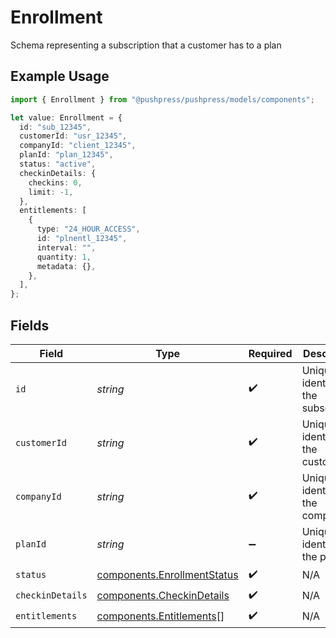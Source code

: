 # Enrollment

Schema representing a subscription that a customer has to a plan

## Example Usage

```typescript
import { Enrollment } from "@pushpress/pushpress/models/components";

let value: Enrollment = {
  id: "sub_12345",
  customerId: "usr_12345",
  companyId: "client_12345",
  planId: "plan_12345",
  status: "active",
  checkinDetails: {
    checkins: 0,
    limit: -1,
  },
  entitlements: [
    {
      type: "24_HOUR_ACCESS",
      id: "plnentl_12345",
      interval: "",
      quantity: 1,
      metadata: {},
    },
  ],
};
```

## Fields

| Field                                                                      | Type                                                                       | Required                                                                   | Description                                                                |
| -------------------------------------------------------------------------- | -------------------------------------------------------------------------- | -------------------------------------------------------------------------- | -------------------------------------------------------------------------- |
| `id`                                                                       | *string*                                                                   | :heavy_check_mark:                                                         | Unique identifier for the subscription                                     |
| `customerId`                                                               | *string*                                                                   | :heavy_check_mark:                                                         | Unique identifier for the customer                                         |
| `companyId`                                                                | *string*                                                                   | :heavy_check_mark:                                                         | Unique identifier for the company                                          |
| `planId`                                                                   | *string*                                                                   | :heavy_minus_sign:                                                         | Unique identifier for the plan                                             |
| `status`                                                                   | [components.EnrollmentStatus](../../models/components/enrollmentstatus.md) | :heavy_check_mark:                                                         | N/A                                                                        |
| `checkinDetails`                                                           | [components.CheckinDetails](../../models/components/checkindetails.md)     | :heavy_check_mark:                                                         | N/A                                                                        |
| `entitlements`                                                             | [components.Entitlements](../../models/components/entitlements.md)[]       | :heavy_check_mark:                                                         | N/A                                                                        |